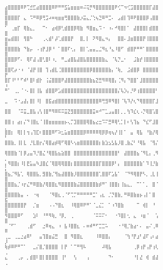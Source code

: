 ⣴⣿⣿⣿⣿⠿⠟⢉⣚⣋⣴⣿⣿⣿⣿⠿⠟⠛⠛⣫⣥⣶⣶⣶⠶⠬⢭⡛⠻⣿⣿⣿⣿⣿⣿⠟⢊⠉⠲⢊⣩⣿⣿⣿⣿⣿⡏⣼⣿⣿
⣿⣿⣿⣿⡏⠀⣄⠀⠩⠛⠿⡿⢛⣩⠴⠶⢶⣶⣶⢛⣿⣿⣿⣷⡰⣭⣄⡈⢑⢦⣙⠿⠛⣉⠄⠀⣠⣾⡇⢹⠿⠟⣿⣿⣿⡿⢠⣿⣿⣿
⠁⠀⢀⣶⡏⠀⢿⣷⣄⡀⠀⠀⠉⠂⠀⣴⢾⡿⢃⣾⣿⣿⡿⢿⣷⠀⠻⣿⣶⣄⠩⠐⠀⠰⠄⠚⢿⣿⡇⠁⠀⣼⣿⣿⣿⡇⣾⣿⣿⣿
⣶⣤⣾⣿⡇⠀⢻⣿⠓⠀⠀⠀⢀⢄⣾⠃⡼⢁⣾⣿⣿⡟⠀⠀⣿⡀⡇⠀⠝⠻⣿⣄⠲⡄⠀⠀⣿⣿⠄⣸⣶⣿⣿⣿⡟⢸⣿⣿⣿⣿
⣿⣿⣿⣿⣷⠀⠙⣷⡤⠀⠠⢰⡟⣸⡿⠘⠀⠁⣿⣿⠏⢂⡄⠀⣿⡇⢁⣤⣤⣀⣈⠻⣆⠘⣄⠸⣿⠋⠀⣾⣿⡟⠛⠛⠁⣿⣿⣿⣿⣿
⣿⣿⣿⡿⠋⠄⠀⢿⠏⣼⢠⣿⢃⣿⠇⠰⡀⠀⠛⣀⣴⣿⣧⣼⣿⣧⣿⣿⣿⣿⣿⣷⣄⠀⠈⢧⡙⣀⠂⠀⠀⣨⣷⡞⢸⣿⣿⣿⣿⣿
⣿⣿⢏⡴⠐⠰⠀⠈⣼⡟⢸⣿⠀⢹⢠⣾⣇⢈⣿⣿⣿⣿⣿⣿⣿⣿⣿⡿⣿⣿⣿⣿⣿⣷⡄⠈⢷⡀⠀⣨⣾⣿⡿⠀⣿⣿⣿⣿⣿⡟
⣿⡏⠸⠃⠃⠋⠾⠃⣿⠇⣾⡗⠀⢨⣬⣿⣿⣿⠟⣼⣿⣿⣿⣿⣿⣿⣿⣷⣦⣝⣛⠻⠿⢿⣿⡄⢈⠻⡄⠙⣿⣿⠁⣸⣿⣿⣿⣿⣿⠰
⠛⠁⠀⢀⡀⠈⠐⠄⣿⡇⢸⣧⠀⣾⣿⣿⠟⣡⣾⣿⣿⣿⣿⣿⣿⣿⣿⣿⣿⣿⣿⣿⣿⣿⣿⣿⡌⢧⡱⡄⡘⠟⢰⣿⣿⣿⣿⣿⠃⠀
⣀⠀⠀⠩⠐⣠⣼⡄⣿⡇⠸⡇⠀⣿⣯⣴⣾⣿⣿⣿⣿⣿⣿⣿⣿⣿⣿⣿⣿⣿⠿⢛⣻⠿⠻⣿⡇⠈⢧⠹⡜⢆⠙⢿⣿⣿⣿⡏⣸⠀
⣿⣿⠀⠀⠈⠭⣭⣀⣿⣧⢠⢣⢸⣿⠛⠻⠿⠯⠭⣭⣝⣻⣿⣿⣿⣿⣿⣿⣭⠶⠚⠉⣁⣠⣤⣿⡇⡀⡀⢳⠹⣎⢆⠠⡙⢿⣿⢡⣿⠀
⣿⣿⢰⠀⣴⡆⡌⠙⢸⣿⣆⠈⢸⣿⣶⣶⣶⣶⣶⡦⢄⡉⣹⣿⣿⣿⢿⣿⣦⣔⣒⠩⠍⣛⠿⢿⢃⡁⡇⠆⢣⢹⣦⠀⠙⣎⠋⣸⣿⡀
⣿⣿⡆⠀⢿⡇⡇⢲⢠⢹⣏⠆⣿⣿⣿⠿⠋⠵⣂⣥⣶⣿⣿⣿⣿⡿⠿⠿⠿⠿⢿⡿⡿⢶⢦⡜⢸⡇⠁⠀⣤⠀⢿⣧⠀⠘⣷⡜⢿⠃
⣿⣿⣷⡀⢸⡇⣇⠀⡘⣇⣿⡖⡌⢿⣿⣴⡾⢿⠋⢿⣿⠣⢢⣶⣿⣿⣿⣿⣿⣿⡆⣷⣱⣢⣣⣧⡸⣿⢀⣷⣌⠃⠘⢿⣧⠀⠈⢻⡌⠀
⢿⣿⣿⣷⠈⡇⡿⣠⣤⠹⡘⣿⣌⠘⢿⣿⣧⣦⣵⣿⣿⠀⣿⣿⣿⣿⣿⣿⣿⣿⣿⣿⣿⣿⣿⣿⠃⠀⣼⣿⣿⣿⣦⠈⠻⣇⡄⢀⠻⡀
⡄⠻⣿⣿⡆⠸⡇⣟⣥⣤⠳⣸⣿⣎⠈⢿⣿⢿⢿⣿⣿⡆⣿⣿⣿⣿⣿⣿⣿⣿⡏⣿⣿⣿⡿⠃⡄⠀⣿⣿⣿⣿⣿⣷⠁⠹⢸⡘⣷⡅
⣿⣦⡈⠻⣧⢁⠀⢿⣿⣿⣧⡀⣻⣿⣷⡈⢻⣦⣼⣿⣿⣷⡸⣿⣿⣿⣿⣿⣿⣿⢁⣿⣿⠏⣡⣧⠁⠀⠈⠙⠻⢿⣿⡟⠣⡀⢀⣇⢸⣿
⣿⣿⣿⣦⡈⠰⡖⣌⠛⠿⣿⣷⡜⢿⣿⣿⣆⠻⣿⣿⣿⣿⣷⣬⣿⣿⣿⣿⣿⣷⡾⠛⠁⢸⣿⣿⡆⢸⣦⣄⡀⠀⠉⠁⠁⡀⠀⣿⠈⣿
⣿⣿⣿⣿⣷⣤⠀⠄⠀⠐⢶⠀⠀⠀⠈⠻⣿⣆⢀⠈⠋⢉⡉⠛⠛⠛⠛⠛⣉⠁⢠⣆⠀⡈⡙⣿⣷⡀⠛⠿⣿⣷⣶⡦⢠⡇⠁⣿⠀⣯
⣿⣿⣿⣿⣿⣿⡟⠀⠀⡈⣶⠀⠀⠀⠠⠠⠙⣿⣆⠀⠀⠸⢿⣿⠿⠟⠛⠁⠈⣀⣌⡁⠀⠁⠰⠹⣿⣷⠀⠀⠀⠀⠉⠀⢾⡇⠀⠘⠀⣿
⠻⣿⣿⣿⠿⠋⠀⠀⠀⣱⠇⠀⠘⠛⠻⢷⡀⠘⡿⡀⠀⢀⠀⠀⠀⠀⠀⠀⠈⠭⠭⠍⠂⠀⠀⠐⠹⣿⡇⢂⠀⣄⠀⠰⣶⠈⠀⠀⢡⣿
⠀⠈⠋⠁⠀⠀⠀⢀⣾⠋⠀⠀⣐⠿⢶⣄⠀⠰⠀⣧⠸⣿⣿⣆⠀⠄⠶⠾⠛⠋⣉⣉⠥⠀⠀⠀⠐⠘⢿⡈⣷⣴⠂⠄⠀⣤⠌⢀⠿⠿
⢀⣀⠀⢀⣀⣐⣴⠿⠃⠀⠀⣤⢹⣿⣶⣬⣛⠀⠀⣿⠀⠻⣿⣿⣆⠀⠀⠀⠀⠸⠿⣿⣿⡄⠀⠀⠀⠀⠈⢳⠘⡟⣰⠃⣼⠏⢠⠆⣴⡸
⢷⡾⠿⠟⠛⠉⠁⠀⠀⣀⡌⣿⡈⣿⣿⣿⣿⠀⡇⡟⠀⠁⠉⠛⢻⠧⠀⠀⠀⠀⠀⠼⢿⣧⠀⠀⠀⠀⠀⠀⠀⢀⡿⢰⡟⢠⡟⢰⢇⢀
⣄⠀⠀⠀⢀⡤⠀⡀⣾⣿⠇⣿⡇⣿⣿⣿⣿⠀⢸⠃⠀⠀⢣⠀⠀⠀⢠⠀⠀⠀⠀⠀⠀⠙⠂⠀⠀⠀⠀⠀⠀⠘⡇⣜⠀⢾⠀⣾⣼⢀
